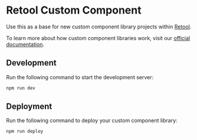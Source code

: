 # Retool Custom Component

Use this as a base for new custom component library projects within [Retool](https://www.retool.com).

To learn more about how custom component libraries work, visit our [official documentation](https://docs.retool.com/apps/guides/custom/custom-component-libraries).

## Development

Run the following command to start the development server:

```bash
npm run dev
```

## Deployment

Run the following command to deploy your custom component library:

```bash
npm run deploy
```
